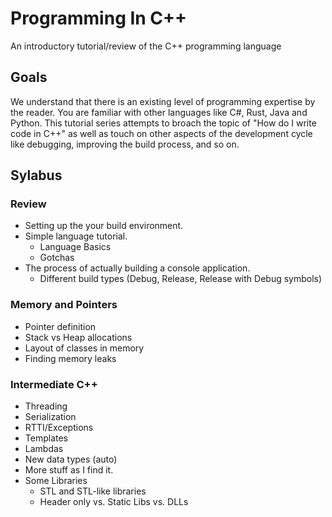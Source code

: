 # Programming In C++

An introductory tutorial/review of the C++ programming language

## Goals

We understand that there is an existing level of programming expertise by the reader. You are familiar with other languages like C#, Rust, Java and Python.
This tutorial series attempts to broach the topic of "How do I write code in C++" as well as touch on other aspects of the development cycle like debugging,
improving the build process, and so on.

## Sylabus

### Review

- Setting up the your build environment.
- Simple language tutorial.
  - Language Basics
  - Gotchas
- The process of actually building a console application.
  - Different build types (Debug, Release, Release with Debug symbols)

### Memory and Pointers

- Pointer definition
- Stack vs Heap allocations
- Layout of classes in memory
- Finding memory leaks

### Intermediate C++

- Threading
- Serialization
- RTTI/Exceptions
- Templates
- Lambdas
- New data types (auto)
- More stuff as I find it.
- Some Libraries
  - STL and STL-like libraries
  - Header only vs. Static Libs vs. DLLs
